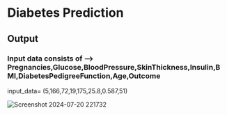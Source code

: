 # Diabetes Prediction

## Output

### Input data consists of --> Pregnancies,Glucose,BloodPressure,SkinThickness,Insulin,BMI,DiabetesPedigreeFunction,Age,Outcome

input_data= (5,166,72,19,175,25.8,0.587,51)

![Screenshot 2024-07-20 221732](https://github.com/user-attachments/assets/3af23e55-b1cb-4995-bfd7-6bb23a3ede21)
